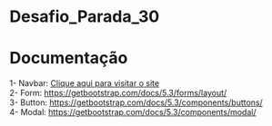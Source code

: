 # Desafio_Parada_30
# Documentação
1- Navbar: [Clique aqui para visitar o site](https://getbootstrap.com/docs/5.3/components/navbar/)
 <br>
2- Form: https://getbootstrap.com/docs/5.3/forms/layout/ <br>
3- Button: https://getbootstrap.com/docs/5.3/components/buttons/ <br>
4- Modal: https://getbootstrap.com/docs/5.3/components/modal/
